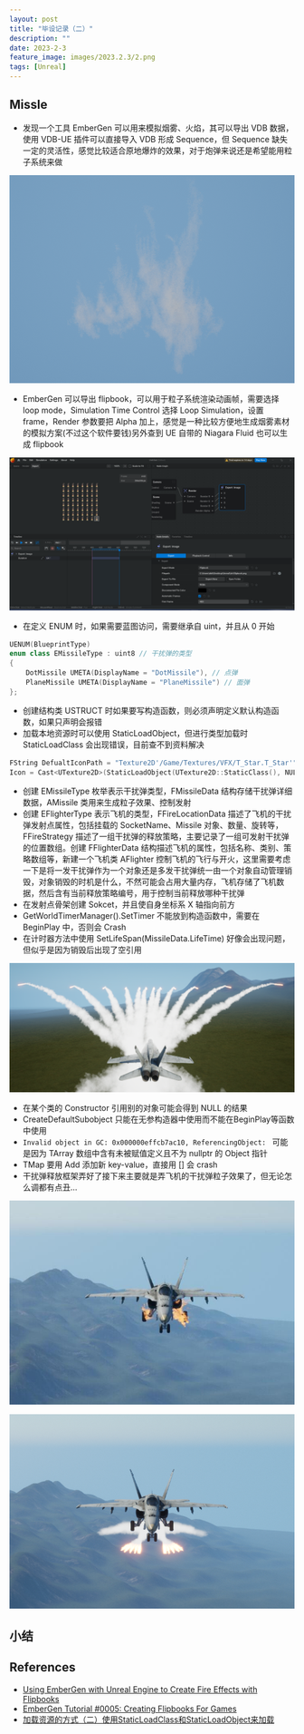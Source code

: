 ```yaml
---
layout: post
title: "毕设记录（二）"
description: ""
date: 2023-2-3
feature_image: images/2023.2.3/2.png
tags: [Unreal]
---
```


<!--more-->

## Missle

- 发现一个工具 EmberGen 可以用来模拟烟雾、火焰，其可以导出 VDB 数据，使用 VDB-UE 插件可以直接导入 VDB 形成 Sequence，但 Sequence 缺失一定的灵活性，感觉比较适合原地爆炸的效果，对于炮弹来说还是希望能用粒子系统来做

![](../images/2023.2.3/1.png)

- EmberGen 可以导出 flipbook，可以用于粒子系统渲染动画帧，需要选择 loop mode，Simulation Time Control 选择 Loop Simulation，设置 frame，Render 参数要把 Alpha 加上，感觉是一种比较方便地生成烟雾素材的模拟方案(不过这个软件要钱)另外查到 UE 自带的 Niagara Fluid 也可以生成 flipbook

![](../images/2023.2.3/0.png)

- 在定义 ENUM 时，如果需要蓝图访问，需要继承自 uint，并且从 0 开始

```C++
UENUM(BlueprintType)
enum class EMissileType : uint8 // 干扰弹的类型
{
	DotMissile UMETA(DisplayName = "DotMissile"), // 点弹
	PlaneMissile UMETA(DisplayName = "PlaneMissile") // 面弹
};
```

- 创建结构类 USTRUCT 时如果要写构造函数，则必须声明定义默认构造函数，如果只声明会报错
- 加载本地资源时可以使用 StaticLoadObject，但进行类型加载时 StaticLoadClass 会出现错误，目前查不到资料解决

```C++
FString DefualtIconPath = "Texture2D'/Game/Textures/VFX/T_Star.T_Star'";
Icon = Cast<UTexture2D>(StaticLoadObject(UTexture2D::StaticClass(), NULL, *(DefualtIconPath)));
```

- 创建 EMissileType 枚举表示干扰弹类型，FMissileData 结构存储干扰弹详细数据，AMissile 类用来生成粒子效果、控制发射
- 创建 EFlighterType 表示飞机的类型，FFireLocationData 描述了飞机的干扰弹发射点属性，包括挂载的 SocketName、Missile 对象、数量、旋转等，FFireStrategy 描述了一组干扰弹的释放策略，主要记录了一组可发射干扰弹的位置数组。创建 FFlighterData 结构描述飞机的属性，包括名称、类别、策略数组等，新建一个飞机类 AFlighter 控制飞机的飞行与开火，这里需要考虑一下是将一发干扰弹作为一个对象还是多发干扰弹统一由一个对象自动管理销毁，对象销毁的时机是什么，不然可能会占用大量内存，飞机存储了飞机数据，然后含有当前释放策略编号，用于控制当前释放哪种干扰弹
- 在发射点骨架创建 Sokcet，并且使自身坐标系 X 轴指向前方
- GetWorldTimerManager().SetTimer 不能放到构造函数中，需要在 BeginPlay 中，否则会 Crash
- 在计时器方法中使用 SetLifeSpan(MissileData.LifeTime) 好像会出现问题，但似乎是因为销毁后出现了空引用

![](../images/2023.2.3/2.png)

- 在某个类的 Constructor 引用别的对象可能会得到 NULL 的结果
- CreateDefaultSubobject 只能在无参构造器中使用而不能在BeginPlay等函数中使用
- `Invalid object in GC: 0x000000effcb7ac10, ReferencingObject: ` 可能是因为 TArray 数组中含有未被赋值定义且不为 nullptr 的 Object 指针
- TMap 要用 Add 添加新 key-value，直接用 [] 会 crash
- 干扰弹释放框架弄好了接下来主要就是弄飞机的干扰弹粒子效果了，但无论怎么调都有点丑...

![](../images/2023.2.3/0.jpg)

![](../images/2023.2.3/3.png)


## 小结

## References

- [Using EmberGen with Unreal Engine to Create Fire Effects with Flipbooks](https://www.youtube.com/watch?v=tnxdOo3pw2U)
- [EmberGen Tutorial #0005: Creating Flipbooks For Games](https://www.youtube.com/watch?v=JrBjEoX28-c)
- [加载资源的方式（二）使用StaticLoadClass和StaticLoadObject来加载](https://www.cnblogs.com/sin998/p/15505907.html)